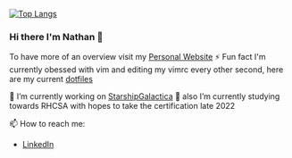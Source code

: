 [![Top Langs](https://github-readme-stats.vercel.app/api/top-langs/?username=nathanberry97&theme=nord&layout=compact&exclude_repo=github-readme-stats,dotfiles)](https://github.com/anuraghazra/github-readme-stats)

### Hi there I'm Nathan 👋

To have more of an overview visit my [Personal Website](https://nathanberry97.github.io/)
⚡ Fun fact I'm currently obessed with vim and editing my vimrc every other
second, here are my current [dotfiles](https://github.com/nathanberry97/dotfiles)

🔭 I’m currently working on [StarshipGalactica](https://github.com/nathanberry97/StarshipGalactica) 
🌱 also I’m currently studying towards RHCSA with hopes to take the certification late 2022

📫 How to reach me:

- [LinkedIn](https://www.linkedin.com/in/nathan-berry-7b8191115/)
